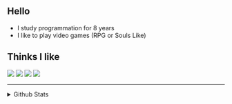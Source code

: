 ## Hello
- I study programmation for 8 years
- I like to play video games (RPG or Souls Like)

## Thinks I like

![](https://img.shields.io/badge/-C-grey)
![](https://img.shields.io/badge/-GNU/Linux-red)
![](https://img.shields.io/badge/-Low_Level_Programming-blue)
![](https://img.shields.io/badge/-OpenGL-yellow)

********

<details>
  <summary>Github Stats</summary>

  <p align="center"> <img src="https://github-readme-stats.vercel.app/api?username=rovierr&show_icons=true&theme=gotham" alt="Joel's Stats" /> 

</details>
